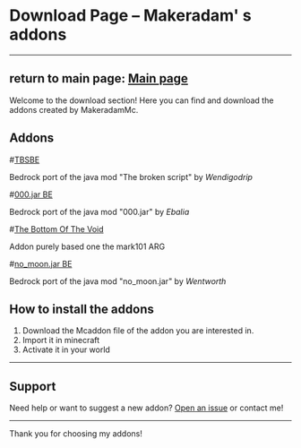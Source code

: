 # Download Page – Makeradam' s addons
--------------------------------
return to main page: [Main page](Main.md)
--------------------------------
Welcome to the download section! Here you can find and download the addons created by MakeradamMc.

## Addons

#[TBSBE](Tbsbe.md)

Bedrock port of the java mod "The broken script" by *Wendigodrip*

#[000.jar BE](ooo.md)

Bedrock port of the java mod "000.jar" by *Ebalia*

#[The Bottom Of The Void](TBOTV.md)

Addon purely based one the mark101 ARG

#[no_moon.jar BE](no_moon.md)

Bedrock port of the java mod "no_moon.jar" by *Wentworth*
## How to install the addons

1. Download the Mcaddon file of the addon you are interested in.
2. Import it in minecraft
3. Activate it in your world

---

## Support

Need help or want to suggest a new addon? [Open an issue](https://github.com/MakeradamMc/Makeradam-s-addons/issues) or contact me!

---

Thank you for choosing my addons!
